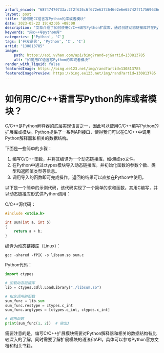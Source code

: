 ```yaml
---
arturl_encode: "68747470733a:2f2f626c6f672e6373646e2e6e65742f717569636d6f75732f:61727469636c652f64657461696c732f313330383133373835"
layout: post
title: "如何用CC语言写Python的库或者模块"
date: 2023-05-22 19:42:05 +08:00
description: "文章介绍了如何使用C/C++编写Python扩展库，通过创建动态链接库并在Python中利用ctyp"
keywords: "用c++写python库"
categories: ['Python', 'C']
tags: ['开发语言', 'Python', 'C', 'C']
artid: "130813785"
image:
    path: https://api.vvhan.com/api/bing?rand=sj&artid=130813785
    alt: "如何用CC语言写Python的库或者模块"
render_with_liquid: false
featuredImage: https://bing.ee123.net/img/rand?artid=130813785
featuredImagePreview: https://bing.ee123.net/img/rand?artid=130813785
---
```


# 如何用C/C++语言写Python的库或者模块？

C/C++是Python解释器的底层实现语言之一，因此可以使用C/C++编写Python的扩展库或模块。Python提供了一系列API接口，使得我们可以在C/C++中调用Python解释器和相关的数据结构。

下面是一些简单的步骤：

1. 编写C/C++函数，并将其编译为一个动态链接库，如dll或so文件。
2. 在Python中通过ctypes模块导入动态链接库，并初始化函数的参数个数、类型和返回值类型等信息。
3. 调用导入的函数即可完成操作，返回的结果可以直接在Python中使用。

以下是一个简单的示例代码，该代码实现了一个简单的求和函数，其用C编写，并以动态链接库形式供Python调用：

C/C++源代码：

```cpp
#include <stdio.h>

int sum(int a, int b)
{
    return a + b;
}

```

编译为动态链接库（Linux）：

```
gcc -shared -fPIC -o libsum.so sum.c

```

Python代码：

```python
import ctypes

# 加载动态链接库
lib = ctypes.cdll.LoadLibrary("./libsum.so")

# 指定调用的函数
sum_func = lib.sum
sum_func.restype = ctypes.c_int
sum_func.argtypes = [ctypes.c_int, ctypes.c_int]

# 调用函数
print(sum_func(1, 2))  # 输出3

```

需要注意的是，编写C/C++扩展模块需要对Python解释器和相关的数据结构有比较深入的了解，同时需要了解扩展模块的语法和API。具体可以参考Python官方文档和相关书籍。